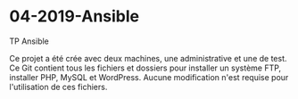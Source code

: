 # 04-2019-Ansible
TP Ansible

Ce projet a été crée avec deux machines, une administrative et une de test. 
Ce Git contient tous les fichiers et dossiers pour installer un système FTP, installer PHP, MySQL et WordPress. 
Aucune modification n'est requise pour l'utilisation de ces fichiers.

